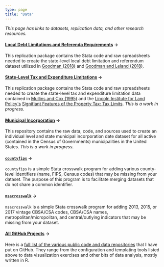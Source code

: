 ```yaml
---
type: page
title: "Data"
---
```


<p><em>This page has links to datasets, replication data, and other research resources.</em></p>

<div class="units-row">
<div class="unit-50">
<h4><a href="https://github.com/cbgoodman/localdebtlimits">Local Debt Limitations and Referenda Requirements</a> &rarr;</h4>
<p>This replication package contains the Stata code and raw spreadsheets needed to create the state-level local debt limitation and referendum dataset utilized in <a href = "https://dx.doi.org/10.1093/publius/pjx065">Goodman (2018)</a> and <a href = "https://dx.doi.org/10.1177/0275074018804665">Goodman and Leland (2018)</a>.</p>

<h4><a href="https://github.com/cbgoodman/tels-data" title="TEL data @ Github">State-Level Tax and Expenditure Limitations</a> &rarr;</h4>
<p>This replication package contains the Stata code and raw spreadsheets needed to create the state-level tax and expenditure limitation data contained in <a href="http://www.library.unt.edu/gpo/acir/Reports/information/M-194.pdf">Mullins and Cox (1995)</a> and the <a href="http://www.lincolninst.edu/">Lincoln Institute for Land Policy's</a> <a href="http://datatoolkits.lincolninst.edu/subcenters/significant-features-property-tax/Report_Tax_Limits.aspx">Signifiant Features of the Property Tax: Tax Limits</a>. <em>This is a work in progress</em>.</p>

<h4><a href="https://github.com/cbgoodman/muni-incorporation" title="Municipal incorporation data @ Github">Municipal Incorporation</a> &rarr;</h4>
<p>This repository contains the raw data, code, and sources used to create an individual level and state municipal incorporation date dataset for all active (contained in the Census of Governments) municipalities in the United States. <em>This is a work in progress</em>.</p>

</div>

<div class="unit-50">
<h4><a href="https://github.com/cbgoodman/countyfips"><code>countyfips</code></a> &rarr;</h4>
<p><code>countyfips</code> is a simple Stata crosswalk program for adding various county-level identifiers (name, FIPS, Census codes) that may be missing from your dataset. The purpose of this program is to facilitate merging datasets that do not share a common identifier.</p>

<h4><a href="https://github.com/cbgoodman/msacrosswalk"><code>msacrosswalk</code></a> &rarr;</h4>
<p><code>msacrosswalk</code> is a simple Stata crosswalk program for adding 2013, 2015, or 2017 vintage CBSA/CSA codes, CBSA/CSA names, metropolitan/micropolitan, and central/outlying indicators that may be missing from your dataset.</p>

<h4><a href="https://github.com/cbgoodman?tab=repositories">All GitHub Projects</a> &rarr;</h4>
<p>Here is a <a href="https://github.com/cbgoodman?tab=repositories">full list of the various public code and data repositories</a> that I have put on GitHub. They range from the configuration and templating tools listed above to data visualization exercises and other bits of data analysis, mostly written in R.</p>
</div>
</div>
</div>
</div>
</div>
